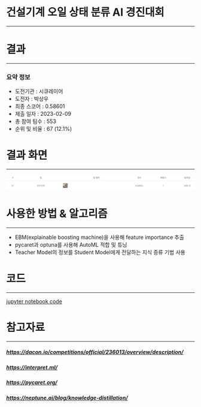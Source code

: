 # 건설기계 오일 상태 분류 AI 경진대회
---
# 결과
---
### 요약 정보
* 도전기관 : 시큐레이어
* 도전자 : 박상우
* 최종 스코어 : 0.58601
* 제출 일자 : 2023-02-09
* 총 참여 팀수 : 553
* 순위 및 비율 : 67 (12.1%)

# 결과 화면
---
![final_rank_and_score](./img/rank_score.JPG)

# 사용한 방법 & 알고리즘
---
* EBM(explainable boosting machine)을 사용해 feature importance 추출
* pycaret과 optuna를 사용해 AutoML 적합 및 튜닝 
* Teacher Model의 정보를 Student Model에게 전달하는 지식 증류 기법 사용 

# 코드
---
[jupyter notebook code](main.ipynb)

# 참고자료
---
##### https://dacon.io/competitions/official/236013/overview/description/
##### https://interpret.ml/
##### https://pycaret.org/
##### https://neptune.ai/blog/knowledge-distillation/